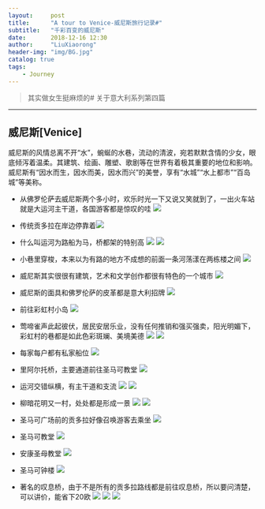 ```yaml
---
layout:     post
title:      "A tour to Venice-威尼斯旅行记录#"
subtitle:   "千彩百变的威尼斯"
date:       2018-12-16 12:30
author:     "LiuXiaorong"
header-img: "img/BG.jpg"
catalog: true
tags:
    - Journey
---
```


> 其实做女生挺麻烦的# 关于意大利系列第四篇

---

## 威尼斯[Venice]

威尼斯的风情总离不开“水”，蜿蜒的水巷，流动的清波，宛若默默含情的少女，眼底倾泻着温柔。其建筑、绘画、雕塑、歌剧等在世界有着极其重要的地位和影响。威尼斯有“因水而生，因水而美，因水而兴”的美誉，享有“水城”“水上都市”“百岛城”等美称。

- 从佛罗伦萨去威尼斯两个多小时，欢乐时光一下又说又笑就到了，一出火车站就是大运河主干道，各国游客都是惊叹的哇
![](/img/in-post/post-Venice/Venice1.jpg)

- 传统贡多拉在岸边停靠着![](/img/in-post/post-Venice/Venice2.jpg)

- 什么叫运河为路船为马，桥都架的特别高
![](/img/in-post/post-Venice/Venice3.jpg)
![](/img/in-post/post-Venice/Venice4.jpg)

- 小巷里穿梭，本来以为有路的地方不成想的前面一条河荡漾在两栋楼之间
![](/img/in-post/post-Venice/Venice5.jpg)

- 威尼斯其实很很有建筑，艺术和文学创作都很有特色的一个城市
![](/img/in-post/post-Venice/Venice6.jpg)

- 威尼斯的面具和佛罗伦萨的皮革都是意大利招牌
![](/img/in-post/post-Venice/Venice7.jpg)

- 前往彩虹村小岛
![](/img/in-post/post-Venice/Venice8.jpg)

- 莺啼雀声此起彼伏，居民安居乐业，没有任何推销和强买强卖，阳光明媚下，彩虹村的巷都是如此色彩斑斓、美境美德
![](/img/in-post/post-Venice/Venice9.jpg)
![](/img/in-post/post-Venice/Venice10.jpg)

- 每家每户都有私家船位
![](/img/in-post/post-Venice/Venice11.jpg)

- 里阿尔托桥，主要通道前往圣马可教堂
![](/img/in-post/post-Venice/Venice12.jpg)

- 运河交错纵横，有主干道和支流
![](/img/in-post/post-Venice/Venice13.jpg)
![](/img/in-post/post-Venice/Venice14.jpg)

- 柳暗花明又一村，处处都是形成一景
![](/img/in-post/post-Venice/Venice15.jpg)
![](/img/in-post/post-Venice/Venice16.jpg)

- 圣马可广场前的贡多拉好像召唤游客去乘坐
![](/img/in-post/post-Venice/Venice17.jpg)

- 圣马可教堂
![](/img/in-post/post-Venice/Venice18.jpg)

- 安康圣母教堂
![](/img/in-post/post-Venice/Venice19.jpg)

- 圣马可钟楼
![](/img/in-post/post-Venice/Venice20.jpg)

- 著名的叹息桥，由于不是所有的贡多拉路线都是前往叹息桥，所以要问清楚，可以讲价，能省下20欧
![](/img/in-post/post-Venice/Venice21.jpg)
![](/img/in-post/post-Venice/Venice22.jpg)
![](/img/in-post/post-Venice/Venice23.jpg)

